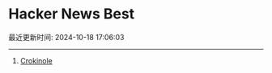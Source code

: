 # Hacker News Best

最近更新时间: 2024-10-18 17:06:03

--- 
1. [Crokinole](https://pudding.cool/2024/10/crokinole/) 
